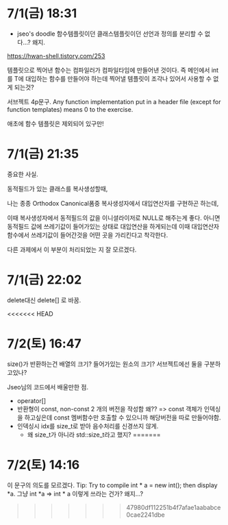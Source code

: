 # 7/1(금) 18:31

- jseo's doodle
함수템플릿이던 클래스템플릿이던 선언과 정의를 분리할 수 없다...? 왜지.

https://hwan-shell.tistory.com/253


템플릿으로 찍어낸 함수는 컴파일러가 컴파일타임에 만들어낸 것이다.
즉 메인에서 int를 T에 대입하는 함수를 만들어야 하는데
찍어낼 템플릿이 조각나 있어서 사용할 수 없게 되는것?

서브젝트 4p문구.
Any function implementation put in a header file (except for function templates) means 0 to the exercise.

애초에 함수 템플릿은 제외되어 있구만!

# 7/1(금) 21:35

중요한 사실.

동적필드가 있는 클래스를 복사생성할때,

나는 종종 Orthodox Canonical폼중
복사생성자에서 대입연산자를 구현하곤 하는데,

이때 복사생성자에서 동적필드의 값을 이니셜라이저로 NULL로 해주는게 좋다.
아니면 동적필드 값에 쓰레기값이 들어가있는 상태로 대입연산을 하게되는데
이때 대입연산자 함수에서 쓰레기값이 들어간것을 어떤 곳을 가리킨다고 착각한다.

다른 과제에서 이 부분이 처리되었는 지 잘 모르겠다.

# 7/1(금) 22:02

delete대신 delete[] 로 바꿈.

<<<<<<< HEAD
# 7/2(토) 16:47

size()가 반환하는건 배열의 크기? 들어가있는 원소의 크기?
서브젝트에선 둘을 구분하고있나?

Jseo님의 코드에서 배울만한 점.
- operator[]
 - 반환형이 const, non-const 2 개의 버전을 작성함 왜??
	=> const 객체가 인덱싱을 하고싶은데 const 멤버함수만 호출할 수 있으니까 해당버전을 따로 만들어야함.
 - 인덱싱시 idx를 size_t로 받아 음수처리를 신경쓰지 않게.
	- 왜 size_t가 아니라 std::size_t라고 했지?
=======
# 7/2(토) 14:16

이 문구의 의도를 모르겠다.
Tip: Try to compile int * a = new int(); then display *a.
그냥 int *a => int * a 이렇게 쓰라는 건가? 왜지...?
>>>>>>> 47980df112251b4f7afae1aababce0cae2241dbe
